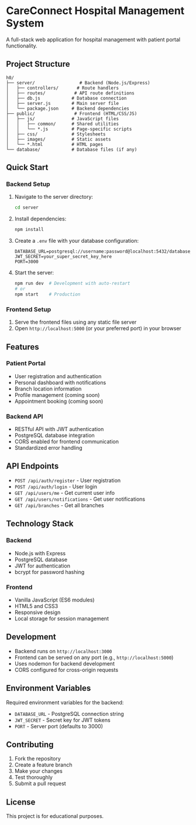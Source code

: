 # CareConnect Hospital Management System

A full-stack web application for hospital management with patient portal functionality.

## Project Structure

```
h0/
├── server/                 # Backend (Node.js/Express)
│   ├── controllers/       # Route handlers
│   ├── routes/           # API route definitions
│   ├── db.js            # Database connection
│   ├── server.js        # Main server file
│   └── package.json     # Backend dependencies
├── public/               # Frontend (HTML/CSS/JS)
│   ├── js/              # JavaScript files
│   │   ├── common/      # Shared utilities
│   │   └── *.js         # Page-specific scripts
│   ├── css/             # Stylesheets
│   ├── images/          # Static assets
│   └── *.html           # HTML pages
└── database/            # Database files (if any)
```

## Quick Start

### Backend Setup
1. Navigate to the server directory:
   ```bash
   cd server
   ```

2. Install dependencies:
   ```bash
   npm install
   ```

3. Create a `.env` file with your database configuration:
   ```env
   DATABASE_URL=postgresql://username:password@localhost:5432/database_name
   JWT_SECRET=your_super_secret_key_here
   PORT=3000
   ```

4. Start the server:
   ```bash
   npm run dev  # Development with auto-restart
   # or
   npm start    # Production
   ```

### Frontend Setup
1. Serve the frontend files using any static file server
2. Open `http://localhost:5000` (or your preferred port) in your browser

## Features

### Patient Portal
- User registration and authentication
- Personal dashboard with notifications
- Branch location information
- Profile management (coming soon)
- Appointment booking (coming soon)

### Backend API
- RESTful API with JWT authentication
- PostgreSQL database integration
- CORS enabled for frontend communication
- Standardized error handling

## API Endpoints

- `POST /api/auth/register` - User registration
- `POST /api/auth/login` - User login
- `GET /api/users/me` - Get current user info
- `GET /api/users/notifications` - Get user notifications
- `GET /api/branches` - Get all branches

## Technology Stack

### Backend
- Node.js with Express
- PostgreSQL database
- JWT for authentication
- bcrypt for password hashing

### Frontend
- Vanilla JavaScript (ES6 modules)
- HTML5 and CSS3
- Responsive design
- Local storage for session management

## Development

- Backend runs on `http://localhost:3000`
- Frontend can be served on any port (e.g., `http://localhost:5000`)
- Uses nodemon for backend development
- CORS configured for cross-origin requests

## Environment Variables

Required environment variables for the backend:
- `DATABASE_URL` - PostgreSQL connection string
- `JWT_SECRET` - Secret key for JWT tokens
- `PORT` - Server port (defaults to 3000)

## Contributing

1. Fork the repository
2. Create a feature branch
3. Make your changes
4. Test thoroughly
5. Submit a pull request

## License

This project is for educational purposes.
